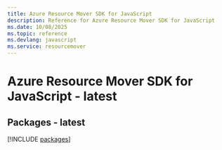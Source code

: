 ```yaml
---
title: Azure Resource Mover SDK for JavaScript
description: Reference for Azure Resource Mover SDK for JavaScript
ms.date: 10/08/2025
ms.topic: reference
ms.devlang: javascript
ms.service: resourcemover
---
```

# Azure Resource Mover SDK for JavaScript - latest
## Packages - latest
[!INCLUDE [packages](resource-mover-index.md)]